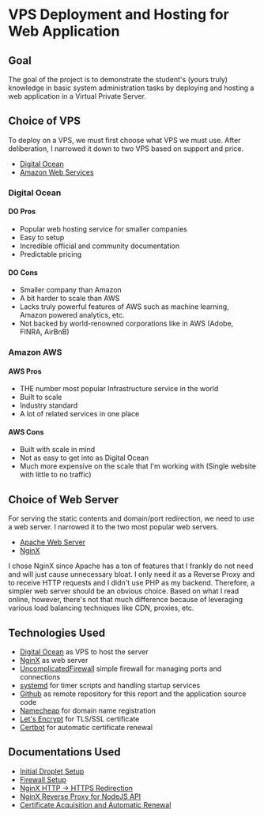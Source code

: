 # VPS Deployment and Hosting for Web Application

## Goal

The goal of the project is to demonstrate the student's (yours truly) knowledge
in basic system administration tasks by deploying and hosting a web application
in a Virtual Private Server.

## Choice of VPS

To deploy on a VPS, we must first choose what VPS we must use. After
deliberation, I narrowed it down to two VPS based on support and price.

* [Digital Ocean](https://www.digitalocean.com/)
* [Amazon Web Services](https://aws.amazon.com/)

### Digital Ocean

#### DO Pros

* Popular web hosting service for smaller companies
* Easy to setup
* Incredible official and community documentation
* Predictable pricing

#### DO Cons

* Smaller company than Amazon
* A bit harder to scale than AWS
* Lacks truly powerful features of AWS such as machine learning, Amazon powered
  analytics, etc.
* Not backed by world-renowned corporations like in AWS (Adobe, FINRA, AirBnB)

### Amazon AWS

#### AWS Pros

* THE number most popular Infrastructure service in the world
* Built to scale
* Industry standard
* A lot of related services in one place

#### AWS Cons

* Built with scale in mind
* Not as easy to get into as Digital Ocean
* Much more expensive on the scale that I'm working with (Single website with
  little to no traffic)

## Choice of Web Server

For serving the static contents and domain/port redirection, we need to use a
web server. I narrowed it to the two most popular web servers.

* [Apache Web Server](https://httpd.apache.org/)
* [NginX](https://www.nginx.com/)

I chose NginX since Apache has a ton of features that I frankly do not need and
will just cause unnecessary bloat. I only need it as a Reverse Proxy and
to receive HTTP requests and I didn't use PHP as my backend. Therefore, a
simpler web server should be an obvious choice. Based on what I read
online, however, there's not that much difference because of leveraging various load
balancing techniques like CDN, proxies, etc.

## Technologies Used

* [Digital Ocean](https://www.digitalocean.com/) as VPS to host the server
* [NginX](https://www.nginx.com/) as web server
* [UncomplicatedFirewall](https://wiki.ubuntu.com/UncomplicatedFirewall) simple
  firewall for managing ports and connections
* [systemd](https://systemd.io/) for timer scripts and handling startup services
* [Github](https://github.com) as remote repository for this report and the
  application source code
* [Namecheap](https://www.namecheap.com/) for domain name registration
* [Let's Encrypt](https://letsencrypt.org/) for TLS/SSL certificate
* [Certbot](https://certbot.eff.org/) for automatic certificate renewal

## Documentations Used

* [Initial Droplet Setup](https://www.digitalocean.com/community/tutorials/initial-server-setup-with-ubuntu-18-04)
* [Firewall Setup](https://www.digitalocean.com/community/tutorials/how-to-set-up-a-firewall-with-ufw-on-ubuntu-20-04)
* [NginX HTTP -> HTTPS Redirection](https://linuxize.com/post/redirect-http-to-https-in-nginx/)
* [NginX Reverse Proxy for NodeJS API](https://www.tecmint.com/nginx-as-reverse-proxy-for-nodejs-app/)
* [Certificate Acquisition and Automatic Renewal](https://certbot.eff.org/instructions?ws=nginx&os=ubuntubionic)

